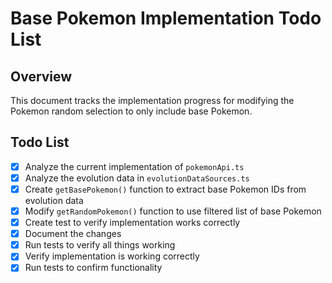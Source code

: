 # Base Pokemon Implementation Todo List

## Overview

This document tracks the implementation progress for modifying the Pokemon random selection to only include base Pokemon.

## Todo List

- [x] Analyze the current implementation of `pokemonApi.ts`
- [x] Analyze the evolution data in `evolutionDataSources.ts`
- [x] Create `getBasePokemon()` function to extract base Pokemon IDs from evolution data
- [x] Modify `getRandomPokemon()` function to use filtered list of base Pokemon
- [x] Create test to verify implementation works correctly
- [x] Document the changes
- [x] Run tests to verify all things working
- [x] Verify implementation is working correctly
- [x] Run tests to confirm functionality
